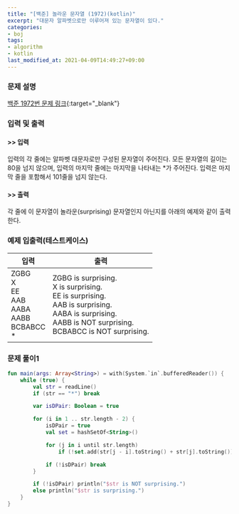 ```yaml
---
title: "[백준] 놀라운 문자열 (1972)(kotlin)"
excerpt: "대문자 알파벳으로만 이루어져 있는 문자열이 있다."
categories:
- boj
tags:
- algorithm
- kotlin
last_modified_at: 2021-04-09T14:49:27+09:00
---
```



### 문제 설명
[백준 1972번 문제 링크](https://www.acmicpc.net/problem/1972#description){:target="_blank"}




### 입력 및 출력
#### >> 입력
입력의 각 줄에는 알파벳 대문자로만 구성된 문자열이 주어진다. 모든 문자열의 길이는 80을 넘지 않으며, 입력의 마지막 줄에는 마지막을 나타내는 *가 주어진다. 입력은 마지막 줄을 포함해서 101줄을 넘지 않는다.



#### >> 출력
각 줄에 이 문자열이 놀라운(surprising) 문자열인지 아닌지를 아래의 예제와 같이 출력한다.





### 예제 입출력(테스트케이스)


|입력|출력|
|-----|------|
|ZGBG<br>X<br>EE<br>AAB<br>AABA<br>AABB<br>BCBABCC<br>*|ZGBG is surprising.<br>X is surprising.<br>EE is surprising.<br>AAB is surprising.<br>AABA is surprising.<br>AABB is NOT surprising.<br>BCBABCC is NOT surprising.|




### 문제 풀이1
```kotlin
fun main(args: Array<String>) = with(System.`in`.bufferedReader()) {
    while (true) {
        val str = readLine()
        if (str == "*") break

        var isDPair: Boolean = true

        for (i in 1 .. str.length - 2) {
            isDPair = true
            val set = hashSetOf<String>()

            for (j in i until str.length)
                if (!set.add(str[j - i].toString() + str[j].toString())) isDPair = false

            if (!isDPair) break
        }

        if (!isDPair) println("$str is NOT surprising.")
        else println("$str is surprising.")
    }
}
```
